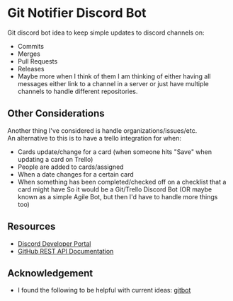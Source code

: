 # Git Notifier Discord Bot
Git discord bot idea to keep simple updates to discord channels on:
* Commits
* Merges
* Pull Requests
* Releases
* Maybe more when I think of them
I am thinking of either having all messages either link to a channel in a server or just have multiple channels to handle different repositories.

## Other Considerations
Another thing I've considered is handle organizations/issues/etc.  
An alternative to this is to have a trello integration for when:
* Cards update/change for a card (when someone hits "Save" when updating a card on Trello)
* People are added to cards/assigned
* When a date changes for a certain card
* When something has been completed/checked off on a checklist that a card might have
So it would be a Git/Trello Discord Bot (OR maybe known as a simple Agile Bot, but then I'd have to handle more things too)

## Resources
* [Discord Developer Portal](https://discord.com/developers/docs/intro)
* [GitHub REST API Documentation](https://docs.github.com/en/rest)

## Acknowledgement
* I found the following to be helpful with current ideas: [gitbot](https://github.com/statch/gitbot)